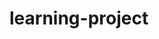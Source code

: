 # learning-project
<Head>
<SCRIPT LANGUAGE="JavaScript">
<!-- Original:  Jim (smokin19@idt.net) -->

<!-- This script and many more are available free online at -->
<!-- The JavaScript Source!! http://javascript.internet.com -->

<!-- Begin
var state = new Array(50);
var capital = new Array(50);
var date = new Array(50);
var flower = new Array(50);
var bird = new Array(50);

state[0] = "Alabama";
capital[0] = "Montgomery";
date[0] = "December 14, 1819";
flower[0] = "Camellia";
bird[0] = "Yellowhammer";

state[1] = "Alaska";
capital[1] = "Juneau";
date[1] = "January 3, 1959";
flower[1] = "Forget-me-not";
bird[1] = "Willow Ptarmigan";

state[2] = "Arizona";
capital[2] = "Phoenix";
date[2] = "February 14, 1912";
flower[2] = "Suguaro Cactus Blossom";
bird[2] = "Cactus Wren";

state[3] = "Arkansas";
capital[3] = "Little Rock";
date[3] = "June 15, 1836";
flower[3] = "Apple Blossom";
bird[3] = "Mockingbird";

state[4] = "California";
capital[4] = "Sacremento";
date[4] = "September 9, 1850";
flower[4] = "Golden Poppy";
bird[4] = "California Valley Quail";

state[5] = "Colorado";
capital[5] = "Denver";
date[5] = "August 1, 1876";
flower[5] = "Mountain Columbine";
bird[5] = "Lark Bunting";

state[6] = "Connecticut";
capital[6] = "Hartford";
date[6] = "January 9, 1788";
flower[6] = "Mountain Laurel";
bird[6] = "Robin";

state[7] = "Florida";
capital[7] = "Tallahassee";
date[7] = "March 3, 1845";
flower[7] = "Orange Blossom";
bird[7] = "Mockingbird";

state[8] = "Georgia";
capital[8] = "Atlanta";
date[8] = "January 2, 1788";
flower[8] = "Cherokee Rose";
bird[8] = "Brown Thrasher";

state[9] = "Hawaii";
capital[9] = "Honolulu";
date[9] = "August 21, 1959";
flower[9] = "Red Hibiscus";
bird[9] = "Nene (Hawaiian Goose)";

state[10] = "Idaho";
capital[10] = "Boise";
date[10] = "July 3, 1890";
flower[10] = "Syringa";
bird[10] = "Mountain Bluebird";

state[11] = "Illinois";
capital[11] = "Springfield";
date[11] = "December 3, 1818";
flower[11] = "Violet";
bird[11] = "Cardinal";

state[12] = "Indiana";
capital[12] = "Indianapolis";
date[12] = "December 11, 1816";
flower[12] = "Peony";
bird[12] = "Cardinal";

state[13] = "Iowa";
capital[13] = "Des Moines";
date[13] = "December 28, 1846";
flower[13] = "Wild Rose";
bird[13] = "Eastern Goldfinch";

state[14] = "Kansas";
capital[14] = "Topeka";
date[14] = "January 29, 1861";
flower[14] = "Sunflower";
bird[14] = "Western Meadowlark";

state[15] = "Kentucky";
capital[15] = "Frankfort";
date[15] = "June 1, 1792";
flower[15] = "Goldenrod";
bird[15] = "Cardinal";

state[16] = "Louisiana";
capital[16] = "Baton Rouge";
date[16] = "April 30, 1812";
flower[16] = "Magnolia";
bird[16] = "Eastern Brown Pelican";

state[17] = "Maine";
capital[17] = "Augusta";
date[17] = "March 15, 1820";
flower[17] = "Pine Cone & Tassel";
bird[17] = "Chickadee";

state[18] = "Tennessee";
capital[18] = "Nashville";
date[18] = "June 1, 1796";
flower[18] = "Iris";
bird[18] = "Mockingbird";

state[19] = "Maryland";
capital[19] = "Annapolis";
date[19] = "April 28, 1788";
flower[19] = "Black-eyed Susan";
bird[19] = "Baltimore Oriole";

state[20] = "Delaware";
capital[20] = "Dover";
date[20] = "December 7, 1787";
flower[20] = "Peach Blossom";
bird[20] = "Blue Hen Chicken";

state[21] = "Massachusetts";
capital[21] = "Boston";
date[21] = "February 6, 1788";
flower[21] = "Mayflower";
bird[21] = "Chickadee";

state[22] = "Rhode Island";
capital[22] = "Providence";
date[22] = "May 29, 1790";
flower[22] = "Violet";
bird[22] = "Rhode Island Red";

state[23] = "Minnesota";
capital[23] = "St. Paul";
date[23] = "May 11, 1858";
flower[23] = "Lady-slipper";
bird[23] = "Loon";

state[24] = "Mississippi";
capital[24] = "Jackson";
date[24] = "December 10, 1817";
flower[24] = "Magnolia";
bird[24] = "Mockingbird";

state[25] = "Missouri";
capital[25] = "Jefferson City";
date[25] = "August 10, 1821";
flower[25] = "Hawthorn";
bird[25] = "Bluebird";

state[26] = "Michigan";
capital[26] = "Lansing";
date[26] = "January 26, 1837";
flower[26] = "Apple Blossom";
bird[26] = "Robin";

state[27] = "Montana";
capital[27] = "Helena";
date[27] = "November 8, 1889";
flower[27] = "Bitterroot";
bird[27] = "Western Meadowlark";

state[28] = "Nebraska";
capital[28] = "Lincoln";
date[28] = "March 1, 1867";
flower[28] = "Goldenrod";
bird[28] = "Western Meadowlark";

state[29] = "Nevada";
capital[29] = "Carson City";
date[29] = "October 31, 1864";
flower[29] = "Sagebrush";
bird[29] = "Mountain Bluebird";

state[30] = "New Hampshire";
capital[30] = "Concord";
date[30] = "June 21, 1788";
flower[30] = "Purple Lilac";
bird[30] = "Purple Finch";

state[31] = "Vermont";
capital[31] = "Montpelier";
date[31] = "March 4, 1791";
flower[31] = "Red Clover";
bird[31] = "Hermit Thrush";

state[32] = "New Jersey";
capital[32] = "Trenton";
date[32] = "December 18, 1787";
flower[32] = "Violet";
bird[32] = "Eastern Goldfinch";

state[33] = "New Mexico";
capital[33] = "Santa Fe";
date[33] = "January 6, 1912";
flower[33] = "Yucca";
bird[33] = "Road Runner";

state[34] = "New York";
capital[34] = "Albany";
date[34] = "July 26, 1788";
flower[34] = "Rose";
bird[34] = "Bluebird";

state[35] = "North Carolina";
capital[35] = "Raleigh";
date[35] = "November 21, 1789";
flower[35] = "Flowering Dogwood";
bird[35] = "Cardinal";

state[36] = "Wyoming";
capital[36] = "Cheyenne";
date[36] = "July 10, 1890";
flower[36] = "Indian Paintbrush";
bird[36] = "Meadowlark";

state[37] = "North Dakota";
capital[37] = "Bismarck";
date[37] = "November 2, 1889";
flower[37] = "Prairie Rose";
bird[37] = "Meadowlark";

state[38] = "Ohio";
capital[38] = "Columbus";
date[38] = "March 1, 1803";
flower[38] = "Scarlet Carnation";
bird[38] = "Cardinal";

state[39] = "Oklahoma";
capital[39] = "Oklahoma City";
date[39] = "November 16, 1907";
flower[39] = "Mistletoe";
bird[39] = "Scissor-tailed Flycatcher";

state[40] = "Oregon";
capital[40] = "Salem";
date[40] = "February 14, 1859";
flower[40] = "Oregon Grape";
bird[40] = "Western Meadowlark"


state[41] = "Pennsylvania";
capital[41] = "Harrisburg";
date[41] = "December 12, 1787";
flower[41] = "Mountain Laurel";
bird[41] = "Ruffed Grouse";

state[42] = "South Carolina";
capital[42] = "Columbia";
date[42] = "May 23, 1788";
flower[42] = "Yellow Jessamine";
bird[42] = "Carolina Wren";

state[43] = "South Dakota";
capital[43] = "Pierre";
date[43] = "November 2, 1889";
flower[43] = "Pasqueflower";
bird[43] = "Ring-necked Pheasant";

state[44] = "Texas";
capital[44] = "Austin";
date[44] = "December 29, 1845";
flower[44] = "Bluebonnet";
bird[44] = "Mockingbird";

state[45] = "Utah";
capital[45] = "Salt Lake City";
date[45] = "January 4, 1896";
flower[45] = "Sego Lily";
bird[45] = "Sea Gull";

state[46] = "Virginia";
capital[46] = "Richmond";
date[46] = "June 26, 1788";
flower[46] = "Dogwood";
bird[46] = "Cardinal";

state[47] = "Washington";
capital[47] = "Olympia";
date[47] = "November 11, 1889";
flower[47] = "Coast Rhododendron";
bird[47] = "Willow Goldfinch";

state[48] = "West Virginia";
capital[48] = "Charleston";
date[48] = "June 20, 1863";
flower[48] = "Rhododendron";
bird[48] = "Cardinal";

state[49] = "Wisconsin";
capital[49] = "Madison";
date[49] = "May 29, 1848";
flower[49] = "Wood Violet";
bird[49] = "Robin";

function showInfo() {
var page = document.triviaform;
var choice = page.statesList;

for (var i = 0; i <= state.length; i++) {
if (choice.options[choice.selectedIndex].value  == state[i]) {
page.capital.value = capital[i];
page.date.value = date[i];
page.flower.value = flower[i];
page.bird.value = bird[i];
break;
}
else {
page.capital.value = "";
page.date.value = "";
page.flower.value = "";
page.bird.value = "";
      }
   }
}
//  End -->
</script>
